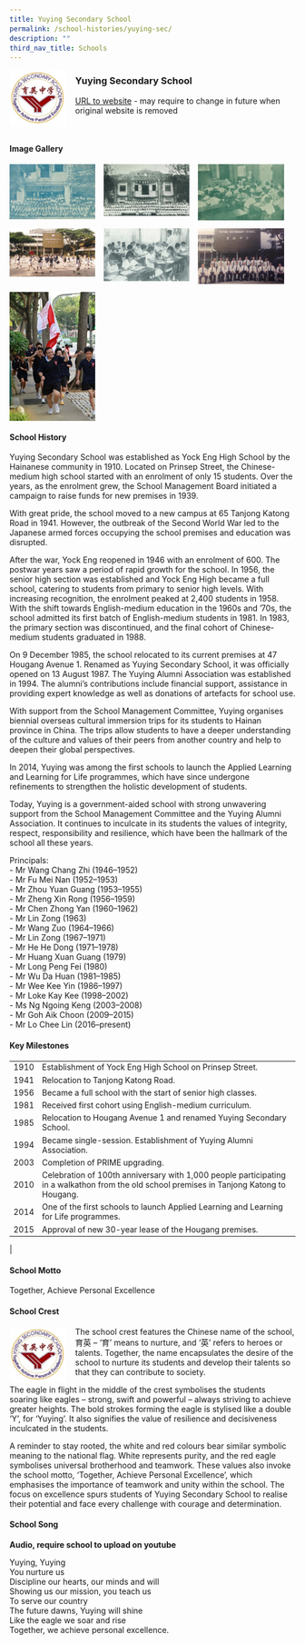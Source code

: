 ```yaml
---
title: Yuying Secondary School
permalink: /school-histories/yuying-sec/
description: ""
third_nav_title: Schools
---
```

<img src="/images/yuyingsec1.jpg" style="width:20%;margin-right:15px;" align = "left">

### **Yuying Secondary School**
[URL to website](https://yuyingsec.moe.edu.sg/) - may require to change in future when original website is removed

<br clear="left">

#### **Image Gallery**

<p><a href="https://staging.d1yxymztqoj7qn.amplifyapp.com/images/yuyingsec2.jpg">  
<img src="/images/yuyingsec2.jpg" style="width:30%;margin-right:15px;" align = "left">
</a></p>

<p><a href="https://staging.d1yxymztqoj7qn.amplifyapp.com/images/yuyingsec3.jpg">  
<img src="/images/yuyingsec3.jpg" style="width:30%;margin-right:15px;" align = "left">
</a></p>

<p><a href="https://staging.d1yxymztqoj7qn.amplifyapp.com/images/yuyingsec4.jpg">  
<img src="/images/yuyingsec4.jpg" style="width:30%;margin-right:15px;" align = "left">
</a></p>

<br clear="left">

<p><a href="https://staging.d1yxymztqoj7qn.amplifyapp.com/images/yuyingsec5.jpg">  
<img src="/images/yuyingsec5.jpg" style="width:30%;margin-right:15px;" align = "left">
</a></p>

<p><a href="https://staging.d1yxymztqoj7qn.amplifyapp.com/images/yuyingsec6.jpg">  
<img src="/images/yuyingsec6.jpg" style="width:30%;margin-right:15px;" align = "left">
</a></p>

<p><a href="https://staging.d1yxymztqoj7qn.amplifyapp.com/images/yuyingsec7.jpg">  
<img src="/images/yuyingsec7.jpg" style="width:30%;margin-right:15px;" align = "left">
</a></p>

<br clear="left">

<p><a href="https://staging.d1yxymztqoj7qn.amplifyapp.com/images/yuyingsec8.jpg">  
<img src="/images/yuyingsec8.jpg" style="width:30%;margin-right:15px;" align = "left">
</a></p>

<br clear="left">

#### **School History**
Yuying Secondary School was established as Yock Eng High School by the Hainanese community in 1910. Located on Prinsep Street, the Chinese-medium high school started with an enrolment of only 15 students. Over the years, as the enrolment grew, the School Management Board initiated a campaign to raise funds for new premises in 1939. 

With great pride, the school moved to a new campus at 65 Tanjong Katong Road in 1941. However, the outbreak of the Second World War led to the Japanese armed forces occupying the school premises and education was disrupted.

After the war, Yock Eng reopened in 1946 with an enrolment of 600. The postwar years saw a period of rapid growth for the school. In 1956, the senior high section was established and Yock Eng High became a full school, catering to students from primary to senior high levels. With increasing recognition, the enrolment peaked at 2,400 students in 1958. With the shift towards English-medium education in the 1960s and ’70s, the school admitted its first batch of English-medium students in 1981. In 1983, the primary section was discontinued, and the final cohort of Chinese-medium students graduated in 1988.

On 9 December 1985, the school relocated to its current premises at 47 Hougang Avenue 1. Renamed as Yuying Secondary School, it was officially opened on 13 August 1987. The Yuying Alumni Association was established in 1994. The alumni’s contributions include financial support, assistance in providing expert knowledge as well as donations of artefacts for school use.

With support from the School Management Committee, Yuying organises biennial overseas cultural immersion trips for its students to Hainan province in China. The trips allow students to have a deeper understanding of the culture and values of their peers from another country and help to deepen their global perspectives.

In 2014, Yuying was among the first schools to launch the Applied Learning and Learning for Life programmes, which have since undergone refinements to strengthen the holistic development of students.

Today, Yuying is a government-aided school with strong unwavering support from the School Management Committee and the Yuying Alumni Association. It continues to inculcate in its students the values of integrity, respect, responsibility and resilience, which have been the hallmark of the school all these years.

Principals:<br>
\- Mr Wang Chang Zhi (1946–1952)<br>
\- Mr Fu Mei Nan (1952–1953)<br>
\- Mr Zhou Yuan Guang (1953–1955)<br>
\- Mr Zheng Xin Rong (1956–1959)<br>
\- Mr Chen Zhong Yan (1960–1962)<br>
\- Mr Lin Zong (1963)<br>
\- Mr Wang Zuo (1964–1966)<br>
\- Mr Lin Zong (1967–1971)<br>
\- Mr He He Dong (1971–1978)<br>
\- Mr Huang Xuan Guang (1979)<br>
\- Mr Long Peng Fei (1980)<br>
\- Mr Wu Da Huan (1981–1985)<br>
\- Mr Wee Kee Yin (1986–1997)<br>
\- Mr Loke Kay Kee (1998–2002)<br>
\- Ms Ng Ngoing Keng (2003–2008)<br>
\- Mr Goh Aik Choon (2009–2015)<br>
\- Mr Lo Chee Lin (2016–present)

#### **Key Milestones**

|  |  |
|:---:|---|
| 1910 | Establishment of Yock Eng High School on Prinsep Street. |
| 1941 | Relocation to Tanjong Katong Road. |
| 1956 | Became a full school with the start of senior high classes. |
| 1981 | Received first cohort using English-medium curriculum. |
| 1985 | Relocation to Hougang Avenue 1 and renamed Yuying Secondary School. |
| 1994 | Became single-session. Establishment of Yuying Alumni Association. |
| 2003 | Completion of PRIME upgrading. |
| 2010 | Celebration of 100th anniversary with 1,000 people participating in a walkathon from the old school premises in Tanjong Katong to Hougang. |
| 2014 | One of the first schools to launch Applied Learning and Learning for Life programmes. |
| 2015 | Approval of new 30-year lease of the Hougang premises. |
|

#### **School Motto**
Together, Achieve Personal Excellence

#### **School Crest**
<img src="/images/yuyingsec1.jpg" style="width:20%;margin-right:15px;" align = "left">

The school crest features the Chinese name of the school, 育英 – ‘育’ means to nurture, and ‘英’ refers to heroes or talents. Together, the name encapsulates the desire of the school to nurture its students and develop their talents so that they can contribute to society.

The eagle in flight in the middle of the crest symbolises the students soaring like eagles – strong, swift and powerful – always striving to achieve greater heights. The bold strokes forming the eagle is stylised like a double ‘Y’, for ‘Yuying’. It also signifies the value of resilience and decisiveness inculcated in the students.

A reminder to stay rooted, the white and red colours bear similar symbolic meaning to the national flag. White represents purity, and the red eagle symbolises universal brotherhood and teamwork. These values also invoke the school motto, ‘Together, Achieve Personal Excellence’, which emphasises the importance of teamwork and unity within the school. The focus on excellence spurs students of Yuying Secondary School to realise their potential and face every challenge with courage and determination.

#### **School Song**
**Audio, require school to upload on youtube**

Yuying, Yuying<br>
You nurture us<br>
Discipline our hearts, our minds and will<br>
Showing us our mission, you teach us<br>
To serve our country<br>
The future dawns, Yuying will shine<br>
Like the eagle we soar and rise<br>
Together, we achieve personal excellence.
